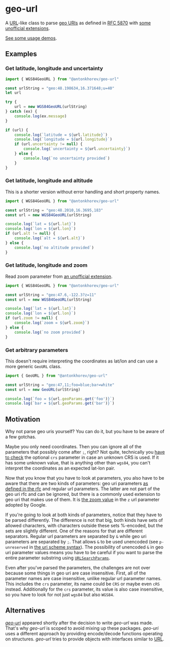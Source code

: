 # geo-url

A [URL](https://developer.mozilla.org/en-US/docs/Web/API/URL)-like class to parse [geo URIs](https://en.wikipedia.org/wiki/Geo_URI_scheme) as defined in [RFC 5870](https://datatracker.ietf.org/doc/html/rfc5870) with [some unofficial extensions](https://developer.android.com/guide/components/intents-common#Maps).

[See some usage demos](https://antonkhorev.github.io/geo-url/demos/).

## Examples

### Get latitude, longitude and uncertainty

```js
import { WGS84GeoURL } from "@antonkhorev/geo-url"

const urlString = "geo:48.198634,16.371648;u=40"
let url

try {
	url = new WGS84GeoURL(urlString)
} catch (ex) {
	console.log(ex.message)
}

if (url) {
	console.log(`latitude = ${url.latitude}`)
	console.log(`longitude = ${url.longitude}`)
	if (url.uncertainty != null) {
		console.log(`uncertainty = ${url.uncertainty}`)
	} else {
		console.log(`no uncertainty provided`)
	}
}
```

### Get latitude, longitude and altitude

This is a shorter version without error handling and short property names.

```js
import { WGS84GeoURL } from "@antonkhorev/geo-url"

const urlString = "geo:48.2010,16.3695,183"
const url = new WGS84GeoURL(urlString)

console.log(`lat = ${url.lat}`)
console.log(`lon = ${url.lon}`)
if (url.alt != null) {
	console.log(`alt = ${url.alt}`)
} else {
	console.log(`no altitude provided`)
}
```

### Get latitude, longitude and zoom

Read zoom parameter from [an unofficial extension](https://developer.android.com/guide/components/intents-common#Maps).

```js
import { WGS84GeoURL } from "@antonkhorev/geo-url"

const urlString = "geo:47.6,-122.3?z=11"
const url = new WGS84GeoURL(urlString)

console.log(`lat = ${url.lat}`)
console.log(`lon = ${url.lon}`)
if (url.zoom != null) {
	console.log(`zoom = ${url.zoom}`)
} else {
	console.log(`no zoom provided`)
}
```

### Get arbitrary parameters

This doesn't require interpreting the coordinates as lat/lon and can use a more generic `GeoURL` class.

```js
import { GeoURL } from "@antonkhorev/geo-url"

const urlString = "geo:47,11;foo=blue;bar=white"
const url = new GeoURL(urlString)

console.log(`foo = ${url.geoParams.get('foo')}`)
console.log(`bar = ${url.geoParams.get('bar')}`)
```

## Motivation

Why not parse geo uris yourself? You can do it, but you have to be aware of a few gotchas.

Maybe you only need coordinates. Then you can ignore all of the parameters that possibly come after `;`, right? Not quite, technically you [have to check](https://datatracker.ietf.org/doc/html/rfc5870#section-3.4.1) the optional `crs` parameter in case an unknown CRS is used. If it has some unknown value, that is anything other than `wgs84`, you can't interpret the coordinates as an expected lat-lon pair.

Now that you know that you have to look at parameters, you also have to be aware that there are two kinds of parameters: geo uri parameters [as defined in the rfc](https://datatracker.ietf.org/doc/html/rfc5870#section-3.3) and regular url parameters. The latter are not part of the geo uri rfc and can be ignored, but there is a commonly used extension to geo uri that makes use of them. It is [the zoom value](https://developers.google.com/maps/documentation/urls/android-intents#display-a-map) in the `z` url parameter adopted by Google.

If you're going to look at both kinds of parameters, notice that they have to be parsed differently. The difference is not that big, both kinds have sets of allowed characters, with characters outside these sets %-encoded, but the sets are slightly different. One of the reasons for that are different separators. Regular url parameters are separated by `&` while geo uri parameters are separated by `;`. That allows `&` to be used unencoded (see `p-unreserved` in [the uri scheme syntax](https://datatracker.ietf.org/doc/html/rfc5870#section-3.3)). The possibility of unencoded `&` in geo uri parameter values means you have to be careful if you want to parse the entire parameter substring using [`URLSearchParams`](https://developer.mozilla.org/en-US/docs/Web/API/URLSearchParams).

Even after you've parsed the parameters, the challenges are not over because some things in geo uri are case insensitive. First, all of the parameter names are case insensitive, unlike regular url parameter names. This includes the `crs` parameter, its name could be `CRS` or maybe even `cRS` instead. Additionally for the `crs` parameter, its value is also case insensitive, so you have to look for not just `wgs84` but also `WGS84`.

## Alternatives

*[geo-uri](https://www.npmjs.com/package/geo-uri)* appeared shortly after the decision to write *geo-url* was made. That's why *geo-url* is scoped to avoid mixing up these packages. *geo-uri* uses a different approach by providing encode/decode functions operating on structures. *geo-url* tries to provide objects with interfaces similar to [URL](https://developer.mozilla.org/en-US/docs/Web/API/URL).
